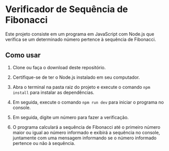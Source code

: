 Verificador de Sequência de Fibonacci
=====================================

Este projeto consiste em um programa em JavaScript com Node.js que verifica se um determinado número pertence à sequência de Fibonacci.

Como usar
---------

1.  Clone ou faça o download deste repositório.

2.  Certifique-se de ter o Node.js instalado em seu computador.

3.  Abra o terminal na pasta raiz do projeto e execute o comando `npm install` para instalar as dependências.

4.  Em seguida, execute o comando `npm run dev` para iniciar o programa no console.

5.  Em seguida, digite um número para fazer a verificação.

6.  O programa calculará a sequência de Fibonacci até o primeiro número maior ou igual ao número informado e exibirá a sequência no console, juntamente com uma mensagem informando se o número informado pertence ou não à sequência.
